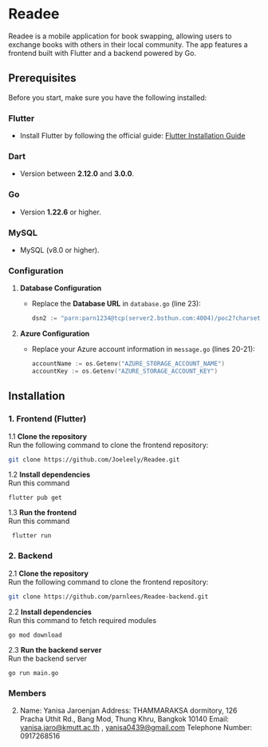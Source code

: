 # Readee
Readee is a mobile application for book swapping, allowing users to exchange books with others in their local community. The app features a frontend built with Flutter and a backend powered by Go.

## Prerequisites
Before you start, make sure you have the following installed:

### Flutter
- Install Flutter by following the official guide: [Flutter Installation Guide](https://docs.flutter.dev/)

### Dart
- Version between **2.12.0** and **3.0.0**.

### Go
- Version **1.22.6** or higher.

### MySQL
- MySQL (v8.0 or higher).

### Configuration
1. **Database Configuration**
   - Replace the **Database URL** in `database.go` (line 23):
     ```go
     dsn2 := "parn:parn1234@tcp(server2.bsthun.com:4004)/poc2?charset=utf8mb4&parseTime=true&loc=Local"
     ```

2. **Azure Configuration**
   - Replace your Azure account information in `message.go` (lines 20-21):
     ```go
     accountName := os.Getenv("AZURE_STORAGE_ACCOUNT_NAME")
     accountKey := os.Getenv("AZURE_STORAGE_ACCOUNT_KEY")
     ```

## Installation

### 1. Frontend (Flutter)

1.1 **Clone the repository**  
   Run the following command to clone the frontend repository:
   ```bash
   git clone https://github.com/Joeleely/Readee.git
   ```

1.2 **Install dependencies** <br>
   Run this command
   ```
   flutter pub get
   ```

1.3 **Run the frontend** <br>
   Run this command
   ```
    flutter run
   ```
    
### 2. Backend 
    
2.1 **Clone the repository**  
Run the following command to clone the frontend repository:  
```bash
git clone https://github.com/parnlees/Readee-backend.git
```
2.2 **Install dependencies**  
Run this command to fetch required modules
```
go mod download
```
2.3 **Run the backend server**  
Run the backend server
```
go run main.go
```

### Members
2. Name: Yanisa Jaroenjan
   Address: THAMMARAKSA dormitory, 126 Pracha Uthit Rd., Bang Mod, Thung Khru, Bangkok 10140
   Email: yanisa.jaro@kmutt.ac.th , yanisa0439@gmail.com
   Telephone Number: 0917268516
